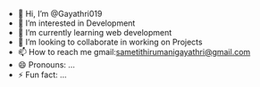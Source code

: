 - 👋 Hi, I’m @Gayathri019
- 👀 I’m interested in Development
- 🌱 I’m currently learning web development
- 💞️ I’m looking to collaborate in working on Projects
- 📫 How to reach me gmail:sametithirumanigayathri@gmail.com
- 😄 Pronouns: ...
- ⚡ Fun fact: ...

<!---
Gayathri019/Gayathri019 is a ✨ special ✨ repository because its `README.md` (this file) appears on your GitHub profile.
You can click the Preview link to take a look at your changes.
--->
